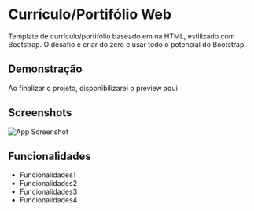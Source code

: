 
# Currículo/Portifólio Web 

Template de currículo/portifólio baseado em na HTML, estilizado com Bootstrap.
O desafio é criar do zero e usar todo o potencial do Bootstrap.


## Demonstração

Ao finalizar o projeto, disponibilizarei o preview aqui


## Screenshots

![App Screenshot](https://via.placeholder.com/468x300?text=App+Screenshot+Here)


## Funcionalidades

- Funcionalidades1
- Funcionalidades2
- Funcionalidades3
- Funcionalidades4
